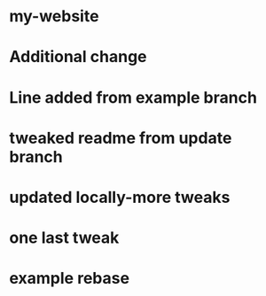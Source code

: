 # my-website

# Additional change

# Line added from example branch

# tweaked readme from update branch

# updated locally-more tweaks

# one last tweak


# example rebase
